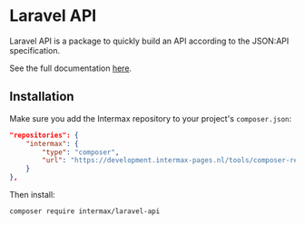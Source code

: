 # Laravel API

Laravel API is a package to quickly build an API according to the JSON:API specification.

See the full documentation [here](https://development.intermax-pages.nl/general-documentation/laravel-api/getting-started.html).

## Installation

Make sure you add the Intermax repository to your project's `composer.json`:

```json
"repositories": {
    "intermax": {
        "type": "composer",
        "url": "https://development.intermax-pages.nl/tools/composer-repository/"
    }
},
```
Then install:

```bash
composer require intermax/laravel-api
```
